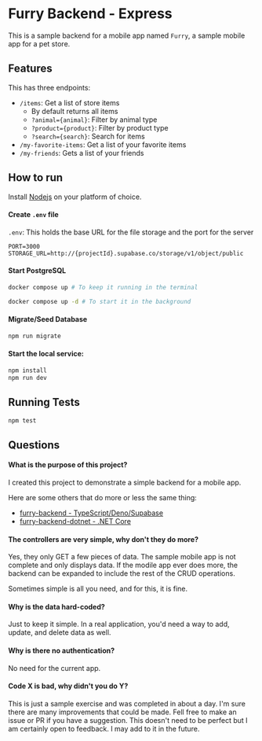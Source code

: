 # Furry Backend - Express
This is a sample backend for a mobile app named `Furry`, a sample mobile app for a pet store.

## Features
This has three endpoints:
- `/items`: Get a list of store items
  - By default returns all items
  - `?animal={animal}`: Filter by animal type
  - `?product={product}`: Filter by product type
  - `?search={search}`: Search for items
- `/my-favorite-items`: Get a list of your favorite items
- `/my-friends`: Gets a list of your friends

## How to run
Install [Nodejs](https://nodejs.org/en/) on your platform of choice.

#### Create `.env` file
`.env`: This holds the base URL for the file storage and the port for the server
```
PORT=3000
STORAGE_URL=http://{projectId}.supabase.co/storage/v1/object/public
```

#### Start PostgreSQL
```bash
docker compose up # To keep it running in the terminal

docker compose up -d # To start it in the background
```

#### Migrate/Seed Database
```bash
npm run migrate
```

#### Start the local service:
```bash
npm install
npm run dev
```

## Running Tests

```bash
npm test
```

## Questions
#### What is the purpose of this project?
I created this project to demonstrate a simple backend for a mobile app.

Here are some others that do more or less the same thing:

- [furry-backend - TypeScript/Deno/Supabase](https://github.com/noahcolvin/furry-backend)
- [furry-backend-dotnet - .NET Core](https://github.com/noahcolvin/furry-backend-dotnet)

#### The controllers are very simple, why don't they do more?
Yes, they only GET a few pieces of data. The sample mobile app is not complete and only displays data. If the modile app ever does more, the backend can be expanded to include the rest of the CRUD operations.

Sometimes simple is all you need, and for this, it is fine.

#### Why is the data hard-coded?
Just to keep it simple. In a real application, you'd need a way to add, update, and delete data as well.

#### Why is there no authentication?
No need for the current app.

#### Code X is bad, why didn't you do Y?
This is just a sample exercise and was completed in about a day. I'm sure there are many improvements that could be made. Fell free to make an issue or PR if you have a suggestion. This doesn't need to be perfect but I am certainly open to feedback. I may add to it in the future.